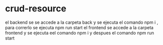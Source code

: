 # crud-resource
el backend se  se accede a la carpeta back y se ejecuta el comando npm i , para correrlo se ejecuta npm run start
el frontend  se accede a la  carpeta frontend y se ejecuta eel comando npm i y despues el comando npm run start
